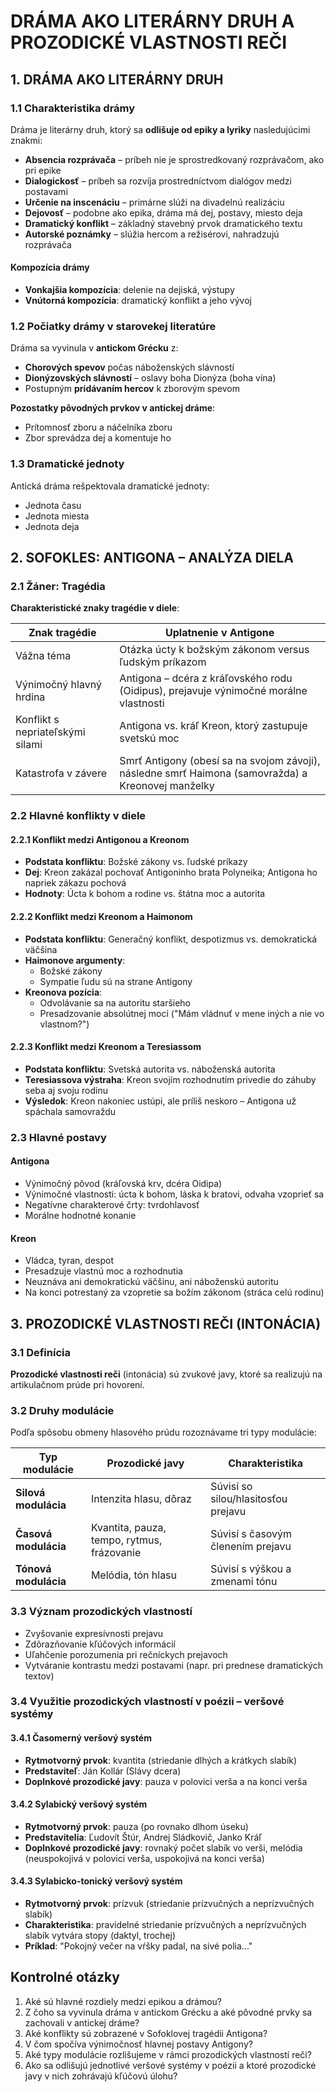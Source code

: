 # DRÁMA AKO LITERÁRNY DRUH A PROZODICKÉ VLASTNOSTI REČI

## 1. DRÁMA AKO LITERÁRNY DRUH

### 1.1 Charakteristika drámy

Dráma je literárny druh, ktorý sa **odlišuje od epiky a lyriky** nasledujúcimi znakmi:

- **Absencia rozprávača** – príbeh nie je sprostredkovaný rozprávačom, ako pri epike
- **Dialogickosť** – príbeh sa rozvíja prostredníctvom dialógov medzi postavami
- **Určenie na inscenáciu** – primárne slúži na divadelnú realizáciu
- **Dejovosť** – podobne ako epika, dráma má dej, postavy, miesto deja
- **Dramatický konflikt** – základný stavebný prvok dramatického textu
- **Autorské poznámky** – slúžia hercom a režisérovi, nahradzujú rozprávača

#### Kompozícia drámy

- **Vonkajšia kompozícia**: delenie na dejiská, výstupy
- **Vnútorná kompozícia**: dramatický konflikt a jeho vývoj

### 1.2 Počiatky drámy v starovekej literatúre

Dráma sa vyvinula v **antickom Grécku** z:

- **Chorových spevov** počas náboženských slávností
- **Dionýzovských slávností** – oslavy boha Dionýza (boha vína)
- Postupným **pridávaním hercov** k zborovým spevom

**Pozostatky pôvodných prvkov v antickej dráme**:

- Prítomnosť zboru a náčelníka zboru
- Zbor sprevádza dej a komentuje ho

### 1.3 Dramatické jednoty

Antická dráma rešpektovala dramatické jednoty:

- Jednota času
- Jednota miesta
- Jednota deja

## 2. SOFOKLES: ANTIGONA – ANALÝZA DIELA

### 2.1 Žáner: Tragédia

**Charakteristické znaky tragédie v diele**:

| Znak tragédie | Uplatnenie v Antigone |
|---------------|------------------------|
| Vážna téma | Otázka úcty k božským zákonom versus ľudským príkazom |
| Výnimočný hlavný hrdina | Antigona – dcéra z kráľovského rodu (Oidipus), prejavuje výnimočné morálne vlastnosti |
| Konflikt s nepriateľskými silami | Antigona vs. kráľ Kreon, ktorý zastupuje svetskú moc |
| Katastrofa v závere | Smrť Antigony (obesí sa na svojom závoji), následne smrť Haimona (samovražda) a Kreonovej manželky |

### 2.2 Hlavné konflikty v diele

#### 2.2.1 Konflikt medzi Antigonou a Kreonom

- **Podstata konfliktu**: Božské zákony vs. ľudské príkazy
- **Dej**: Kreon zakázal pochovať Antigoninho brata Polyneika; Antigona ho napriek zákazu pochová
- **Hodnoty**: Úcta k bohom a rodine vs. štátna moc a autorita

#### 2.2.2 Konflikt medzi Kreonom a Haimonom

- **Podstata konfliktu**: Generačný konflikt, despotizmus vs. demokratická väčšina
- **Haimonove argumenty**:
  - Božské zákony
  - Sympatie ľudu sú na strane Antigony
- **Kreonova pozícia**:
  - Odvolávanie sa na autoritu staršieho
  - Presadzovanie absolútnej moci ("Mám vládnuť v mene iných a nie vo vlastnom?")

#### 2.2.3 Konflikt medzi Kreonom a Teresiassom

- **Podstata konfliktu**: Svetská autorita vs. náboženská autorita
- **Teresiassova výstraha**: Kreon svojím rozhodnutím privedie do záhuby seba aj svoju rodinu
- **Výsledok**: Kreon nakoniec ustúpi, ale príliš neskoro – Antigona už spáchala samovraždu

### 2.3 Hlavné postavy

#### Antigona

- Výnimočný pôvod (kráľovská krv, dcéra Oidipa)
- Výnimočné vlastnosti: úcta k bohom, láska k bratovi, odvaha vzoprieť sa
- Negatívne charakterové črty: tvrdohlavosť
- Morálne hodnotné konanie

#### Kreon

- Vládca, tyran, despot
- Presadzuje vlastnú moc a rozhodnutia
- Neuznáva ani demokratickú väčšinu, ani náboženskú autoritu
- Na konci potrestaný za vzopretie sa božím zákonom (stráca celú rodinu)

## 3. PROZODICKÉ VLASTNOSTI REČI (INTONÁCIA)

### 3.1 Definícia

**Prozodické vlastnosti reči** (intonácia) sú zvukové javy, ktoré sa realizujú na artikulačnom prúde pri hovorení.

### 3.2 Druhy modulácie

Podľa spôsobu obmeny hlasového prúdu rozoznávame tri typy modulácie:

| Typ modulácie | Prozodické javy | Charakteristika |
|---------------|-----------------|-----------------|
| **Silová modulácia** | Intenzita hlasu, dôraz | Súvisí so silou/hlasitosťou prejavu |
| **Časová modulácia** | Kvantita, pauza, tempo, rytmus, frázovanie | Súvisí s časovým členením prejavu |
| **Tónová modulácia** | Melódia, tón hlasu | Súvisí s výškou a zmenami tónu |

### 3.3 Význam prozodických vlastností

- Zvyšovanie expresívnosti prejavu
- Zdôrazňovanie kľúčových informácií
- Uľahčenie porozumenia pri rečníckych prejavoch
- Vytváranie kontrastu medzi postavami (napr. pri prednese dramatických textov)

### 3.4 Využitie prozodických vlastností v poézii – veršové systémy

#### 3.4.1 Časomerný veršový systém

- **Rytmotvorný prvok**: kvantita (striedanie dlhých a krátkych slabík)
- **Predstaviteľ**: Ján Kollár (Slávy dcera)
- **Doplnkové prozodické javy**: pauza v polovici verša a na konci verša

#### 3.4.2 Sylabický veršový systém

- **Rytmotvorný prvok**: pauza (po rovnako dlhom úseku)
- **Predstavitelia**: Ľudovít Štúr, Andrej Sládkovič, Janko Kráľ
- **Doplnkové prozodické javy**: rovnaký počet slabík vo verši, melódia (neuspokojivá v polovici verša, uspokojivá na konci verša)

#### 3.4.3 Sylabicko-tonický veršový systém

- **Rytmotvorný prvok**: prízvuk (striedanie prízvučných a neprízvučných slabík)
- **Charakteristika**: pravidelné striedanie prízvučných a neprízvučných slabík vytvára stopy (daktyl, trochej)
- **Príklad**: "Pokojný večer na vŕšky padal, na sivé polia..."

## Kontrolné otázky

1. Aké sú hlavné rozdiely medzi epikou a drámou?
2. Z čoho sa vyvinula dráma v antickom Grécku a aké pôvodné prvky sa zachovali v antickej dráme?
3. Aké konflikty sú zobrazené v Sofoklovej tragédii Antigona?
4. V čom spočíva výnimočnosť hlavnej postavy Antigony?
5. Aké typy modulácie rozlišujeme v rámci prozodických vlastností reči?
6. Ako sa odlišujú jednotlivé veršové systémy v poézii a ktoré prozodické javy v nich zohrávajú kľúčovú úlohu?
